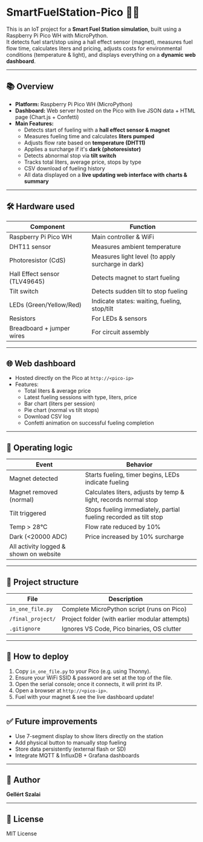 # SmartFuelStation-Pico 🚗⛽

This is an IoT project for a **Smart Fuel Station simulation**, built using a Raspberry Pi Pico WH with MicroPython.  
It detects fuel start/stop using a hall effect sensor (magnet), measures fuel flow time, calculates liters and pricing, adjusts costs for environmental conditions (temperature & light), and displays everything on a **dynamic web dashboard**.

---

## 📚 Overview
- **Platform:** Raspberry Pi Pico WH (MicroPython)
- **Dashboard:** Web server hosted on the Pico with live JSON data + HTML page (Chart.js + Confetti)
- **Main Features:**
  - Detects start of fueling with a **hall effect sensor & magnet**
  - Measures fueling time and calculates **liters pumped**
  - Adjusts flow rate based on **temperature (DHT11)**
  - Applies a surcharge if it's **dark (photoresistor)**
  - Detects abnormal stop via **tilt switch**
  - Tracks total liters, average price, stops by type
  - CSV download of fueling history
  - All data displayed on a **live updating web interface with charts & summary**

---

## 🛠️ Hardware used
| Component                 | Function                     |
|----------------------------|-----------------------------|
| Raspberry Pi Pico WH        | Main controller & WiFi      |
| DHT11 sensor                | Measures ambient temperature|
| Photoresistor (CdS)         | Measures light level (to apply surcharge in dark) |
| Hall Effect sensor (TLV49645)| Detects magnet to start fueling |
| Tilt switch                 | Detects sudden tilt to stop fueling |
| LEDs (Green/Yellow/Red)     | Indicate states: waiting, fueling, stop/tilt |
| Resistors                   | For LEDs & sensors |
| Breadboard + jumper wires   | For circuit assembly |

---

## 🌐 Web dashboard
- Hosted directly on the Pico at `http://<pico-ip>`
- Features:
  - Total liters & average price
  - Latest fueling sessions with type, liters, price
  - Bar chart (liters per session)
  - Pie chart (normal vs tilt stops)
  - Download CSV log
  - Confetti animation on successful fueling completion

---

## 🚦 Operating logic
| Event                    | Behavior                                              |
|---------------------------|------------------------------------------------------|
| Magnet detected            | Starts fueling, timer begins, LEDs indicate fueling |
| Magnet removed (normal)    | Calculates liters, adjusts by temp & light, records normal stop |
| Tilt triggered             | Stops fueling immediately, partial fueling recorded as tilt stop |
| Temp > 28°C                | Flow rate reduced by 10% |
| Dark (<20000 ADC)          | Price increased by 10% surcharge |
| All activity logged & shown on website |

---

## 📁 Project structure
| File                  | Description                               |
|------------------------|------------------------------------------|
| `in_one_file.py`       | Complete MicroPython script (runs on Pico) |
| `/final_project/`      | Project folder (with earlier modular attempts) |
| `.gitignore`           | Ignores VS Code, Pico binaries, OS clutter |

---

## 🚀 How to deploy
1. Copy `in_one_file.py` to your Pico (e.g. using Thonny).
2. Ensure your WiFi SSID & password are set at the top of the file.
3. Open the serial console; once it connects, it will print its IP.
4. Open a browser at `http://<pico-ip>`.
5. Fuel with your magnet & see the live dashboard update!

---

## ✅ Future improvements
- Use 7-segment display to show liters directly on the station
- Add physical button to manually stop fueling
- Store data persistently (external flash or SD)
- Integrate MQTT & InfluxDB + Grafana dashboards

---

## 📝 Author
**Gellért Szalai**

---

## 🚀 License
MIT License
